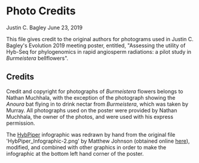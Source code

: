 # Photo Credits

Justin C. Bagley
June 23, 2019

This file gives credit to the original authors for photograms used in Justin C. Bagley's Evolution 2019 meeting poster, entitled, \"Assessing the utility of Hyb-Seq for phylogenomics in rapid angiosperm radiations: a pilot study in _Burmeistera_ bellflowers\".

## Credits

Credit and copyright for photographs of _Burmeistera_ flowers belongs to Nathan Muchhala, with the exception of the photograph showing the _Anoura_ bat flying in to drink nectar from _Burmeistera_, which was taken by Murray. All photographs used on the poster were provided by Nathan Muchhala, the owner of the photos, and were used with his express permission. 

The [HybPiper](https://github.com/mossmatters/HybPiper) infographic was redrawn by hand from the original file 'HybPiper_Infographic-2.png' by Matthew Johnson (obtained online [here](https://github.com/mossmatters/HybPiper/wiki)), modified, and combined with other graphics in order to make the infographic at the bottom left hand corner of the poster.
